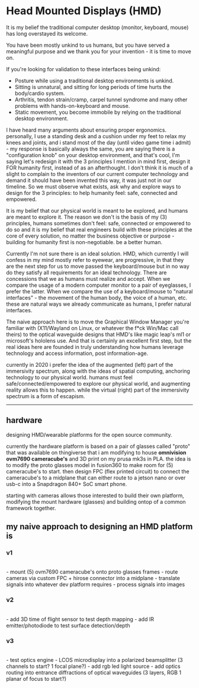 # Head Mounted Displays (HMD)

It is my belief the traditional computer desktop (monitor, keyboard, mouse) has long overstayed its welcome. 

You have been mostly unkind to us humans, but you have served a meaningful purpose and we thank you for your invention - 
it is time to move on.

If you're looking for validation to these interfaces being unkind:
- Posture while using a traditional desktop environments is unkind.
- Sitting is unnatural, and sitting for long periods of time hurts the body/cardio system.
- Arthritis, tendon strain/cramp, carpel tunnel syndrome and many other problems with hands-on-keyboard and mouse.
- Static movement, you become immobile by relying on the traditional desktop environment.

I have heard many arguments about ensuring proper ergonomics. personally, I use a standing desk and a cushion under my feet to relax my knees and joints, and
i stand most of the day (until video game time i admit) - my response is basically always the same, you are saying there is a "configuration knob" on your 
desktop environment, and that's cool, I'm saying let's redesign it with the 3 principles I mention in mind first, design it FOR humanity first, instead of
as an afterthought. I don't think it is much of a slight to complain to the inventors of our current computer technology and demand it should have been invented
this way, it was just not in our timeline. So we must observe what exists, ask why and explore ways to design for the 3 principles: to help humanity feel: safe,
connected and empowered.  

It is my belief that our physical world is meant to be explored, and humans are meant to explore it. The reason we don't is the basis of my (3) principles,
humans sometimes don't feel: safe, connected or empowered to do so and it is my belief that real engineers build with these principles at the core of every
solution, no matter the business objective or purpose - building for humanity first is non-negotiable. be a better human.

Currently I'm not sure there is an ideal solution. HMD, which currently I will confess in my mind mostly refer to eyewear, are progressive, in that they are 
the next step for us to move passed the keyboard/mouse but in no way do they satisfy all requirements for an ideal technology. There are concessions that we
as humans must realize and accept. When we compare the usage of a modern computer monitor to a pair of eyeglasses, I prefer the latter. When we compare the use
of a keyboard/mouse to "natural interfaces" - the movement of the human body, the voice of a human, etc. these are natural ways we already communicate as humans,
I prefer natural interfaces. 

The naive approach here is to move the Graphical Window Manager you're familiar with (X11/Wayland on Linux, or whatever the f*ck Win/Mac call theirs) to the
optical waveguide designs that HMD's like magic leap's ml1 or microsoft's hololens use. And that is certainly an excellent first step, but the real ideas here
are founded in truly understanding how humans leverage technology and access information, post information-age. 

currently in 2020 i prefer the idea of the augmented (left) part of the immersivity spectrum, along with the ideas of spatial
computing, anchoring technology to our physical world. humans must feel safe/connected/empowered to explore our physical world, and augmenting reality allows 
this to happen. while the virtual (right) part of the immersivity spectrum is a form of escapism. 

---

## hardware

designing HMD/wearable platforms for the open source community. 

currently the hardware platform is based on a pair of glasses called "proto" that was available on thingiverse that i am modifying to house **omnivision ovm7690 cameracube's** and 3D print on my prusa mk3s in PLA. the idea is to modify the proto glasses model in fusion360 to make room for (5) cameracube's to start. then design FPC (flex printed circuit) to connect the cameracube's to a midplane that can either route to a jetson nano or over usb-c into a Snapdragon 840+ SoC smart phone.

starting with cameras allows those interested to build their own platform, modifying the mount hardware (glasses) and building ontop of a common framework together.

## my naive approach to designing an HMD platform is 
### v1
<br>
- mount (5) ovm7690 cameracube's onto proto glasses frames
- route cameras via custom FPC + hirose connector into a midplane
- translate signals into whatever dev platform requires
- process signals into images

### v2
<br>
- add 3D time of flight sensor to test depth mapping
- add IR emitter/photodiode to test surface detection/depth

### v3
<br>
- test optics engine
- LCOS microdisplay into a polarized beamsplitter (3 channels to start? 1 focal plane?)
- add rgb led light source
- add optics routing into entrance diffractions of optical waveguides (3 layers, RGB 1 planar of focus to start?)


